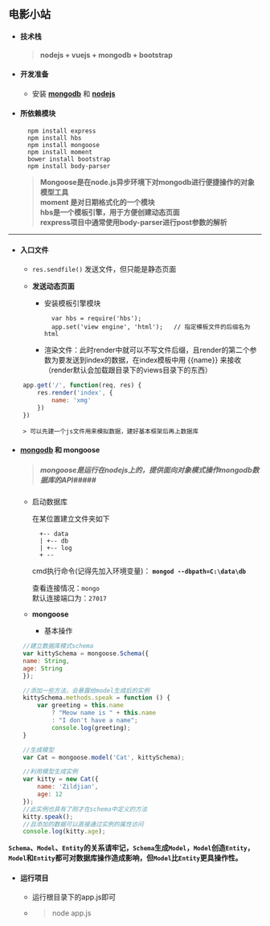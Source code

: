 ## 电影小站

- #### 技术栈

	> **nodejs + vuejs + mongodb + bootstrap**

- #### 开发准备
	
	* 安装 **[mongodb](https://www.mongodb.com/)** 和 **[nodejs](https://nodejs.org/en/)**

- #### 所依赖模块

		npm install express
		npm install hbs
		npm install mongoose  
		npm install moment
		bower install bootstrap
		npm install body-parser

	> **Mongoose是在node.js异步环境下对mongodb进行便捷操作的对象模型工具**  
	**moment 是对日期格式化的一个模块**  
	**hbs是一个模板引擎，用于方便创建动态页面**  
	**rexpress项目中通常使用body-parser进行post参数的解析**


--------------------------

- #### 入口文件

	* `res.sendfile()` 发送文件，但只能是静态页面

	* **发送动态页面**

		- 安装模板引擎模块

				var hbs = require('hbs');
				app.set('view engine', 'html');   // 指定模板文件的后缀名为html
		
		- 渲染文件：此时render中就可以不写文件后缀，且render的第二个参数为要发送到index的数据，在index模板中用 {{name}} 来接收（render默认会加载跟目录下的views目录下的东西）

```js
	app.get('/', function(req, res) {
		res.render('index', {
			name: 'xmg'
		})
	})
```
				
		> 可以先建一个js文件用来模拟数据，建好基本框架后再上数据库
		
- #### **[mongodb](https://www.mongodb.com/)** 和 **mongoose**

	> ##### mongoose是运行在nodejs上的，提供面向对象模式操作mongodb数据库的API#####

	* 启动数据库

		在某位置建立文件夹如下

			+-- data
			| +-- db
			| +-- log 
			+ --
		
		cmd执行命令(记得先加入环境变量)： **`mongod --dbpath=C:\data\db`**

		查看连接情况：`mongo`  
		默认连接端口为：`27017`


	* **mongoose**

		* 基本操作 

``` js
	//建立数据库模式schema
	var kittySchema = mongoose.Schema({
	name: String,
	age: String
	});
```

``` js
	//添加一些方法，会暴露给model生成后的实例
	kittySchema.methods.speak = function () {
    	var greeting = this.name
       		? "Meow name is " + this.name
       		: "I don't have a name";
    		console.log(greeting);
	}
```

``` js
	//生成模型
	var Cat = mongoose.model('Cat', kittySchema);
```

``` js
	//利用模型生成实例
	var kitty = new Cat({
	    name: 'Zildjian',
	    age: 12
	});
	//此实例也具有了刚才在schema中定义的方法
	kitty.speak();
	//且添加的数据可以直接通过实例的属性访问
	console.log(kitty.age);
```

**`Schema`、`Model`、`Entity`的关系请牢记，`Schema`生成`Model`，`Model`创造`Entity`，`Model`和`Entity`都可对数据库操作造成影响，但`Model`比`Entity`更具操作性。**

- #### 运行项目

	* 运行根目录下的app.js即可

	* > node app.js
